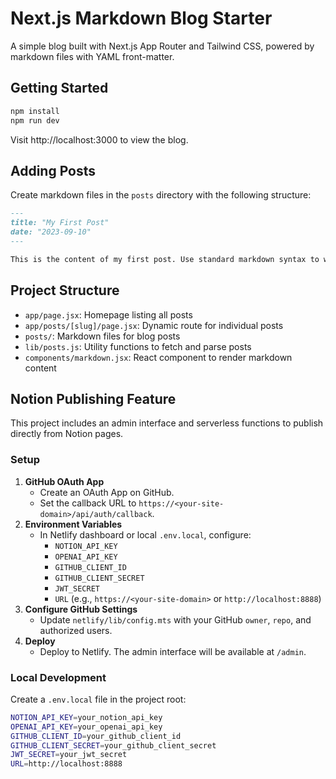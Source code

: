 # Next.js Markdown Blog Starter

A simple blog built with Next.js App Router and Tailwind CSS, powered by markdown files with YAML front-matter.

## Getting Started

```bash
npm install
npm run dev
```

Visit http://localhost:3000 to view the blog.

## Adding Posts

Create markdown files in the `posts` directory with the following structure:

```markdown
---
title: "My First Post"
date: "2023-09-10"
---

This is the content of my first post. Use standard markdown syntax to write your content.
```

## Project Structure

- `app/page.jsx`: Homepage listing all posts
- `app/posts/[slug]/page.jsx`: Dynamic route for individual posts
- `posts/`: Markdown files for blog posts
- `lib/posts.js`: Utility functions to fetch and parse posts
- `components/markdown.jsx`: React component to render markdown content

## Notion Publishing Feature

This project includes an admin interface and serverless functions to publish directly from Notion pages.

### Setup

1. **GitHub OAuth App**
   - Create an OAuth App on GitHub.
   - Set the callback URL to `https://<your-site-domain>/api/auth/callback`.
2. **Environment Variables**
   - In Netlify dashboard or local `.env.local`, configure:
     - `NOTION_API_KEY`
     - `OPENAI_API_KEY`
     - `GITHUB_CLIENT_ID`
     - `GITHUB_CLIENT_SECRET`
     - `JWT_SECRET`
     - `URL` (e.g., `https://<your-site-domain>` or `http://localhost:8888`)
3. **Configure GitHub Settings**
   - Update `netlify/lib/config.mts` with your GitHub `owner`, `repo`, and authorized users.
4. **Deploy**
   - Deploy to Netlify. The admin interface will be available at `/admin`.

### Local Development

Create a `.env.local` file in the project root:
```bash
NOTION_API_KEY=your_notion_api_key
OPENAI_API_KEY=your_openai_api_key
GITHUB_CLIENT_ID=your_github_client_id
GITHUB_CLIENT_SECRET=your_github_client_secret
JWT_SECRET=your_jwt_secret
URL=http://localhost:8888
```

